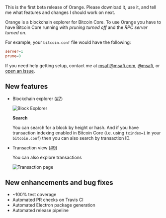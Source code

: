 This is the first beta release of Orange. Please download it, use it, and tell
me what features and changes I should work on next.

Orange is a blockchain explorer for Bitcoin Core. To use Orange you have to have
Bitcoin Core running with _pruning turned off_ and the _RPC server turned on_.

For example, your `bitcoin.conf` file would have the following:

```conf
server=1
prune=0
```

If you need help getting setup, contact me at msafi@msafi.com,
[@msafi](https://twitter.com/msafi), or
[open an issue](https://github.com/orange-org/orange/issues/new).

## New features

- Blockchain explorer ([#7](https://github.com/orange-org/orange/pull/7))

  ![Block Explorer](https://user-images.githubusercontent.com/4027731/78417236-05978c80-75e5-11ea-94d4-4e7660031329.png)

  **Search**

  You can search for a block by height or hash. And if you have transaction
  indexing enabled in Bitcoin Core (i.e. using `txindex=1` in your
  `bitcoin.conf`) then you can also search by transaction ID.

- Transaction view ([#9](https://github.com/orange-org/orange/pull/9))

  You can also explore transactions

  ![Transaction page](https://user-images.githubusercontent.com/4027731/78417234-02040580-75e5-11ea-8c90-c66bf40a9c7c.png)

## New enhancements and bug fixes

- ~100% test coverage
- Automated PR checks on Travis CI
- Automated Electron package generation
- Automated release pipeline
